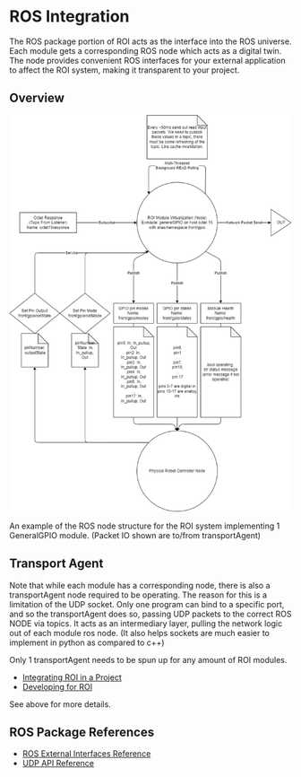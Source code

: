 # ROS Integration

The ROS package portion of ROI acts as the interface into the ROS universe. Each module gets a corresponding ROS node which acts as a digital twin. The node provides convenient ROS interfaces for your external application to affect the ROI system, making it transparent to your project.

## Overview

![Module Node Visualization](../docs/img/ROI-Module-Node.png)

An example of the ROS node structure for the ROI system implementing 1 GeneralGPIO module. (Packet IO shown are to/from transportAgent)

## Transport Agent

Note that while each module has a corresponding node, there is also a transportAgent node required to be operating. The reason for this is a limitation of the UDP socket. Only one program can bind to a specific port, and so the transportAgent does so, passing UDP packets to the correct ROS NODE via topics. It acts as an intermediary layer, pulling the network logic out of each module ros node. (It also helps sockets are much easier to implement in python as compared to c++)

Only 1 transportAgent needs to be spun up for any amount of ROI modules.

-   [Integrating ROI in a Project](docs/Integration.md)
-   [Developing for ROI](docs/ProgrammingROI.md)
    
See above for more details.

## ROS Package References

-   [ROS External Interfaces Reference](ROS/interface/InterfaceReadMe.md)
-   [UDP API Reference](lib/UDP-API/OverviewReadme.md)
